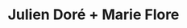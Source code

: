 ---
layout: post
category: concert
title: Julien Doré + Marie Flore
artists: 
- Julien Doré
- Marie Flore
place: 
- Accor Arena
country: France
city: Paris
---